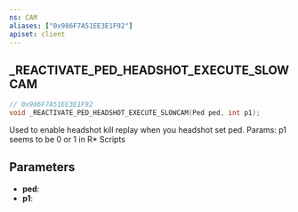 ```yaml
---
ns: CAM
aliases: ["0x986F7A51EE3E1F92"]
apiset: client
---
```

## _REACTIVATE_PED_HEADSHOT_EXECUTE_SLOWCAM

```c
// 0x986F7A51EE3E1F92
void _REACTIVATE_PED_HEADSHOT_EXECUTE_SLOWCAM(Ped ped, int p1);
```

Used to enable headshot kill replay when you headshot set ped.
Params: p1 seems to be 0 or 1 in R* Scripts

## Parameters
* **ped**:
* **p1**: